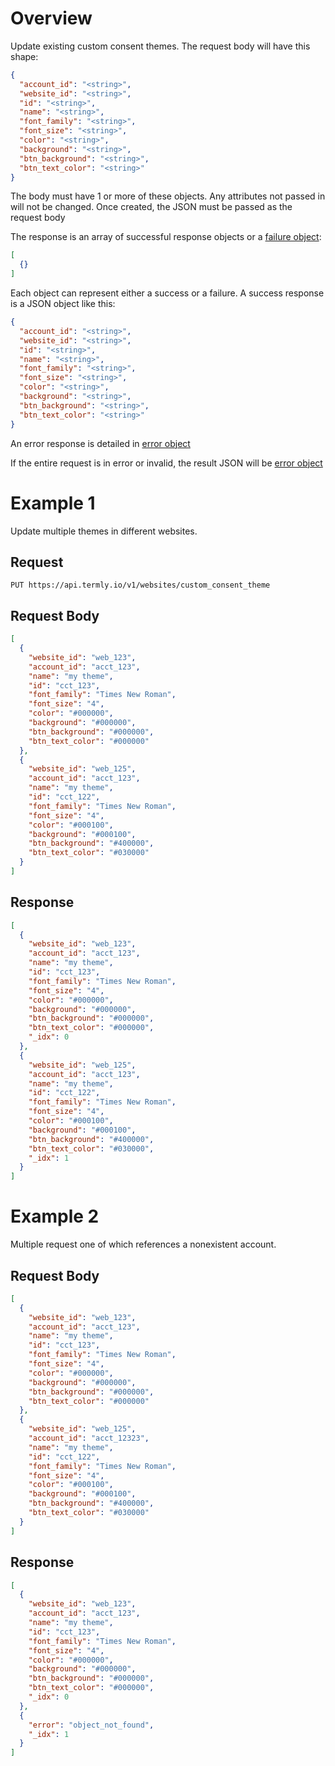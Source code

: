 # Overview

Update existing custom consent themes. The request body will have this shape:

```JSON
{
  "account_id": "<string>",
  "website_id": "<string>",
  "id": "<string>",
  "name": "<string>",
  "font_family": "<string>",
  "font_size": "<string>",
  "color": "<string>",
  "background": "<string>",
  "btn_background": "<string>",
  "btn_text_color": "<string>"
}
```

The body must have 1 or more of these objects. Any attributes not passed in will not be changed.  Once created, the JSON must be passed as the request body

The response is an array of successful response objects or a [failure object](../error_object.md):

```JSON
[
  {}
]
```

Each object can represent either a success or a failure. A success response is a JSON object like this:


```JSON
{
  "account_id": "<string>",
  "website_id": "<string>",
  "id": "<string>",
  "name": "<string>",
  "font_family": "<string>",
  "font_size": "<string>",
  "color": "<string>",
  "background": "<string>",
  "btn_background": "<string>",
  "btn_text_color": "<string>"
}
```

An error response is detailed in [error object](../error_object.md#delete-PUT-put-error-object)

If the entire request is in error or invalid, the result JSON will be [error object](../error_object.md#universal-errors)

# Example 1

Update multiple themes in different websites.

## Request

```
PUT https://api.termly.io/v1/websites/custom_consent_theme
```

## Request Body

```JSON
[
  {
    "website_id": "web_123",
    "account_id": "acct_123",
    "name": "my theme",
    "id": "cct_123",
    "font_family": "Times New Roman",
    "font_size": "4",
    "color": "#000000",
    "background": "#000000",
    "btn_background": "#000000",
    "btn_text_color": "#000000"
  },
  {
    "website_id": "web_125",
    "account_id": "acct_123",
    "name": "my theme",
    "id": "cct_122",
    "font_family": "Times New Roman",
    "font_size": "4",
    "color": "#000100",
    "background": "#000100",
    "btn_background": "#400000",
    "btn_text_color": "#030000"
  }
]
```

## Response

```JSON
[
  {
    "website_id": "web_123",
    "account_id": "acct_123",
    "name": "my theme",
    "id": "cct_123",
    "font_family": "Times New Roman",
    "font_size": "4",
    "color": "#000000",
    "background": "#000000",
    "btn_background": "#000000",
    "btn_text_color": "#000000",
    "_idx": 0
  },
  {
    "website_id": "web_125",
    "account_id": "acct_123",
    "name": "my theme",
    "id": "cct_122",
    "font_family": "Times New Roman",
    "font_size": "4",
    "color": "#000100",
    "background": "#000100",
    "btn_background": "#400000",
    "btn_text_color": "#030000",
    "_idx": 1
  }
]
```

# Example 2

Multiple request one of which references a nonexistent account.

## Request Body

```JSON
[
  {
    "website_id": "web_123",
    "account_id": "acct_123",
    "name": "my theme",
    "id": "cct_123",
    "font_family": "Times New Roman",
    "font_size": "4",
    "color": "#000000",
    "background": "#000000",
    "btn_background": "#000000",
    "btn_text_color": "#000000"
  },
  {
    "website_id": "web_125",
    "account_id": "acct_12323",
    "name": "my theme",
    "id": "cct_122",
    "font_family": "Times New Roman",
    "font_size": "4",
    "color": "#000100",
    "background": "#000100",
    "btn_background": "#400000",
    "btn_text_color": "#030000"
  }
]
```

## Response

```JSON
[
  {
    "website_id": "web_123",
    "account_id": "acct_123",
    "name": "my theme",
    "id": "cct_123",
    "font_family": "Times New Roman",
    "font_size": "4",
    "color": "#000000",
    "background": "#000000",
    "btn_background": "#000000",
    "btn_text_color": "#000000",
    "_idx": 0
  },
  {
    "error": "object_not_found",
    "_idx": 1
  }
]
```